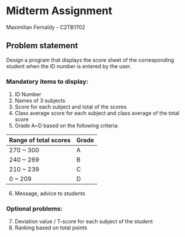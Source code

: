 # Midterm Assignment
Maximilian Fernaldy - C2TB1702

## Problem statement
Design a program that displays the score sheet of the corresponding student when the ID number is entered by the user.

### Mandatory items to display:
1. ID Number
2. Names of 3 subjects
3. Score for each subject and total of the scores
4. Class average score for each subject and class average of the total score
5. Grade A~D based on the following criteria:

| Range of total scores | Grade |
|-|-|
| 270 ~ 300 |A|
| 240 ~ 269 |B|
| 210 ~ 239 |C|
| 0 ~ 209 |D|

6. Message, advice to students

### Optional problems:
7. Deviation value / T-score for each subject of the student
8. Ranking based on total points

## 